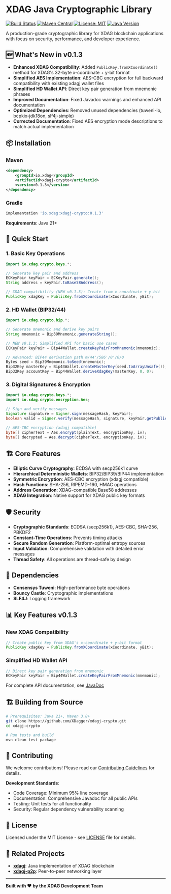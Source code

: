 # XDAG Java Cryptographic Library

[![Build Status](https://github.com/XDagger/xdagj-crypto/workflows/CI/badge.svg)](https://github.com/XDagger/xdagj-crypto/actions)
[![Maven Central](https://maven-badges.herokuapp.com/maven-central/io.xdag/xdagj-crypto/badge.svg)](https://maven-badges.herokuapp.com/maven-central/io.xdag/xdagj-crypto)
[![License: MIT](https://img.shields.io/badge/License-MIT-yellow.svg)](https://opensource.org/licenses/MIT)
[![Java Version](https://img.shields.io/badge/Java-21+-blue.svg)](https://openjdk.java.net/)

A production-grade cryptographic library for XDAG blockchain applications with focus on security, performance, and developer experience.

## 🆕 What's New in v0.1.3

- **Enhanced XDAG Compatibility**: Added `PublicKey.fromXCoordinate()` method for XDAG's 32-byte x-coordinate + y-bit format
- **Simplified AES Implementation**: AES-CBC encryption for full backward compatibility with existing xdagj wallet files
- **Simplified HD Wallet API**: Direct key pair generation from mnemonic phrases  
- **Improved Documentation**: Fixed Javadoc warnings and enhanced API documentation
- **Optimized Dependencies**: Removed unused dependencies (tuweni-io, bcpkix-jdk18on, slf4j-simple)
- **Corrected Documentation**: Fixed AES encryption mode descriptions to match actual implementation

## 📦 Installation

### Maven
```xml
<dependency>
    <groupId>io.xdag</groupId>
    <artifactId>xdagj-crypto</artifactId>
    <version>0.1.3</version>
</dependency>
```

### Gradle
```gradle
implementation 'io.xdag:xdagj-crypto:0.1.3'
```

**Requirements**: Java 21+

## 🚀 Quick Start

### 1. Basic Key Operations

```java
import io.xdag.crypto.keys.*;

// Generate key pair and address
ECKeyPair keyPair = ECKeyPair.generate();
String address = keyPair.toBase58Address();

// XDAG compatibility (NEW v0.1.3): Create from x-coordinate + y-bit
PublicKey xdagKey = PublicKey.fromXCoordinate(xCoordinate, yBit);
```

### 2. HD Wallet (BIP32/44)

```java
import io.xdag.crypto.bip.*;

// Generate mnemonic and derive key pairs
String mnemonic = Bip39Mnemonic.generateString();

// NEW v0.1.3: Simplified API for basic use cases
ECKeyPair keyPair = Bip44Wallet.createKeyPairFromMnemonic(mnemonic);

// Advanced: BIP44 derivation path m/44'/586'/0'/0/0
Bytes seed = Bip39Mnemonic.toSeed(mnemonic);
Bip32Key masterKey = Bip44Wallet.createMasterKey(seed.toArrayUnsafe());
Bip32Key accountKey = Bip44Wallet.deriveXdagKey(masterKey, 0, 0);
```

### 3. Digital Signatures & Encryption

```java
import io.xdag.crypto.keys.*;
import io.xdag.crypto.encryption.Aes;

// Sign and verify messages  
Signature signature = Signer.sign(messageHash, keyPair);
boolean valid = Signer.verify(messageHash, signature, keyPair.getPublicKey());

// AES-CBC encryption (xdagj compatible)  
byte[] cipherText = Aes.encrypt(plainText, encryptionKey, iv);
byte[] decrypted = Aes.decrypt(cipherText, encryptionKey, iv);
```

## 🏗️ Core Features

- **Elliptic Curve Cryptography**: ECDSA with secp256k1 curve
- **Hierarchical Deterministic Wallets**: BIP32/BIP39/BIP44 implementation  
- **Symmetric Encryption**: AES-CBC encryption (xdagj compatible)
- **Hash Functions**: SHA-256, RIPEMD-160, HMAC operations
- **Address Generation**: XDAG-compatible Base58 addresses
- **XDAG Integration**: Native support for XDAG public key formats

## 🛡️ Security

- **Cryptographic Standards**: ECDSA (secp256k1), AES-CBC, SHA-256, PBKDF2
- **Constant-Time Operations**: Prevents timing attacks
- **Secure Random Generation**: Platform-optimal entropy sources  
- **Input Validation**: Comprehensive validation with detailed error messages
- **Thread Safety**: All operations are thread-safe by design

## 🔗 Dependencies

- **Consensys Tuweni**: High-performance byte operations
- **Bouncy Castle**: Cryptographic implementations  
- **SLF4J**: Logging framework

## 📊 Key Features v0.1.3

### New XDAG Compatibility
```java
// Create public key from XDAG's x-coordinate + y-bit format
PublicKey xdagKey = PublicKey.fromXCoordinate(xCoordinate, yBit);
```

### Simplified HD Wallet API
```java
// Direct key pair generation from mnemonic
ECKeyPair keyPair = Bip44Wallet.createKeyPairFromMnemonic(mnemonic);
```

For complete API documentation, see [JavaDoc](https://xdagger.github.io/xdagj-crypto/)

## 🏗️ Building from Source

```bash
# Prerequisites: Java 21+, Maven 3.8+
git clone https://github.com/XDagger/xdagj-crypto.git
cd xdagj-crypto

# Run tests and build
mvn clean test package
```

## 🤝 Contributing

We welcome contributions! Please read our [Contributing Guidelines](CONTRIBUTING.md) for details.

**Development Standards**:
- Code Coverage: Minimum 95% line coverage
- Documentation: Comprehensive Javadoc for all public APIs
- Testing: Unit tests for all functionality
- Security: Regular dependency vulnerability scanning

## 📄 License

Licensed under the MIT License - see [LICENSE](LICENSE) file for details.

## 🔗 Related Projects

- **[xdagj](https://github.com/XDagger/xdagj)**: Java implementation of XDAG blockchain
- **[xdagj-p2p](https://github.com/XDagger/xdagj-p2p)**: Peer-to-peer networking layer

---

**Built with ❤️ by the XDAG Development Team** 